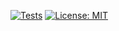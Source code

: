 [![Tests](https://github.com/flyingdutchman23/watson-overtime/workflows/Tests/badge.svg)](https://github.com/flyingdutchman23/watson-overtime/actions?workflow=Tests)
[![License: MIT](https://img.shields.io/badge/License-MIT-yellow.svg)](https://opensource.org/licenses/MIT)
